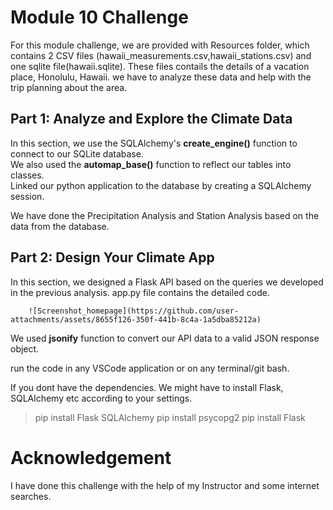 # Module 10 Challenge       
          
For this module challenge, we are provided with Resources folder, which contains 2 CSV files (hawaii_measurements.csv,hawaii_stations.csv) and one sqlite file(hawaii.sqlite). These files contails the details of a vacation place, Honolulu, Hawaii. we have to analyze these data and help with the trip planning about the area.          

## Part 1: Analyze and Explore the Climate Data

In this section, we use the SQLAlchemy's **create_engine()** function to connect to our SQLite database.              
We also used the **automap_base()** function to reflect our tables into classes.   
Linked our python application to the database by creating a SQLAlchemy session.    

We have done the Precipitation Analysis and Station Analysis based on the data from the database.      
              
        
## Part 2: Design Your Climate App

In this section, we designed a Flask API based on the queries we developed in the previous analysis. app.py file contains the detailed code.
            






        ![Screenshot_homepage](https://github.com/user-attachments/assets/8655f126-350f-441b-8c4a-1a5dba85212a)


We used **jsonify** function to convert our API data to a valid JSON response object.     

run the code in any VSCode application or on any terminal/git bash.    

If you dont have the dependencies. We might have to install Flask, SQLAlchemy etc according to your settings.     

      
> pip install Flask SQLAlchemy
> pip install psycopg2
> pip install Flask
        
# Acknowledgement
          
I have done this challenge with the help of my Instructor and some internet searches.      






















